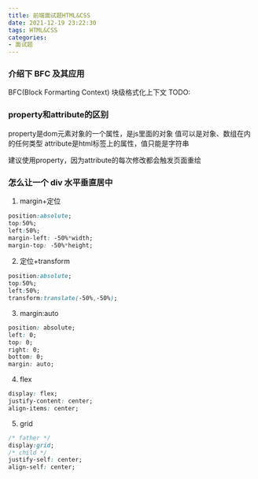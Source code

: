 ```yaml
---
title: 前端面试题HTML&CSS
date: 2021-12-19 23:22:30
tags: HTML&CSS
categories:
- 面试题
---
```


### 介绍下 BFC 及其应用
BFC(Block Formarting Context) 块级格式化上下文 TODO:
### property和attribute的区别

property是dom元素对象的一个属性，是js里面的对象 值可以是对象、数组在内的任何类型
attribute是html标签上的属性，值只能是字符串

建议使用property，因为attribute的每次修改都会触发页面重绘

### 怎么让一个 div 水平垂直居中

1. margin+定位
``` css
position:absolute;
top:50%;
left:50%;
margin-left: -50%*width;
margin-top: -50%*height;
```
2. 定位+transform
``` css
position:absolute;
top:50%;
left:50%;
transform:translate(-50%,-50%);
```
3. margin:auto
``` css
position: absolute;
left: 0;
top: 0;
right: 0;
bottom: 0;
margin: auto;
```
4. flex
``` css
display: flex;
justify-content: center;
align-items: center;
```
5. grid
``` css
/* father */
display:grid;
/* child */
justify-self: center;
align-self: center;
```

### 